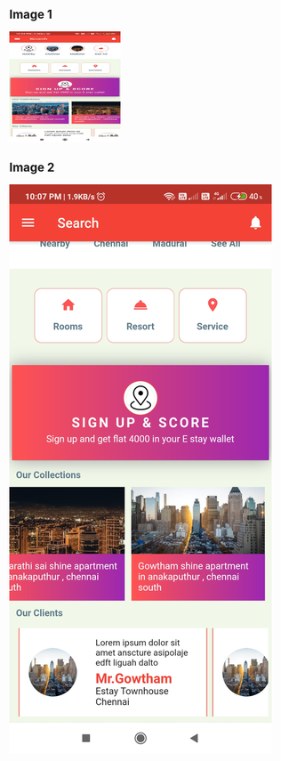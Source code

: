 <h2>Image 1</h2>
<img src="screenshot/1.jpg" width="200" height="200"/>
<br>
<h2>Image 2</h2>
<img src="screenshot/3.jpg"/>
